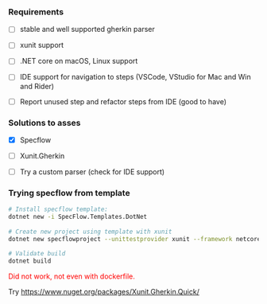 ### Requirements

- [ ] stable and well supported gherkin parser
- [ ] xunit support
- [ ] .NET core on macOS, Linux support
- [ ] IDE support for navigation to steps (VSCode, VStudio for Mac and Win and Rider)
- [ ] Report unused step and refactor steps from IDE (good to have)



### Solutions to asses

- [x] Specflow
- [ ] Xunit.Gherkin
- [ ] Try a custom parser (check for IDE support)



### Trying specflow from template 

```bash
# Install specflow template: 
dotnet new -i SpecFlow.Templates.DotNet
 
# Create new project using template with xunit
dotnet new specflowproject --unittestprovider xunit --framework netcoreapp3.1 

# Validate build
dotnet build
```

<span style="color: red" >Did not work, not even with dockerfile.</span>



Try https://www.nuget.org/packages/Xunit.Gherkin.Quick/ 

